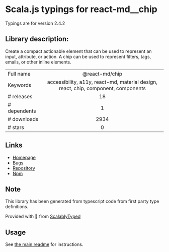 
# Scala.js typings for react-md__chip

Typings are for version 2.4.2

## Library description:
Create a compact actionable element that can be used to represent an input, attribute, or action. A chip can be used to represent filters, tags, emails, or other inline elements.

|                    |                 |
| ------------------ | :-------------: |
| Full name          | @react-md/chip |
| Keywords           | accessibility, a11y, react-md, material design, react, chip, component, components |
| # releases         | 18 |
| # dependents       | 1 |
| # downloads        | 2934 |
| # stars            | 0 |

## Links
- [Homepage](https://react-md.dev/packages/chip/demos)
- [Bugs](https://github.com/mlaursen/react-md/issues)
- [Repository](https://github.com/mlaursen/react-md)
- [Npm](https://www.npmjs.com/package/%40react-md%2Fchip)
    


## Note
This library has been generated from typescript code from first party type definitions.

Provided with :purple_heart: from [ScalablyTyped](https://github.com/oyvindberg/ScalablyTyped)

## Usage
See [the main readme](../../readme.md) for instructions.


